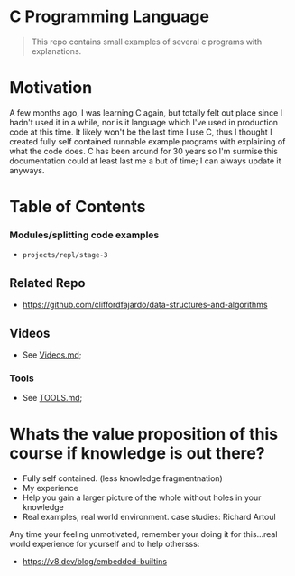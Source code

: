 # C Programming Language
> This repo contains small examples of several c programs with explanations.

# Motivation
A few months ago, I was learning C again, but totally felt out place since I hadn't used it in a while, nor is it
language which I've used in production code at this time. It likely won't be the last time I use C, thus I thought 
I created fully self contained runnable example programs with explaining of what the code does.
C has been around for 30 years so I'm surmise this documentation could at least last me a but of time; I can always update it anyways.


# Table of Contents
### Modules/splitting code examples
- `projects/repl/stage-3`














## Related Repo
- https://github.com/cliffordfajardo/data-structures-and-algorithms


## Videos
- See [Videos.md]("../docs/VIDEOS.md");

### Tools
- See [TOOLS.md]("../docs/TOOLS.md");


# Whats the value proposition of this course if knowledge is out there?
- Fully self contained. (less knowledge fragmentnation)
- My experience
- Help you gain a larger picture of the whole without holes in your knowledge
- Real examples, real world environment.
  case studies: Richard Artoul


Any time your feeling unmotivated, remember your doing it for this...real world experience for yourself and to help othersss:
  - https://v8.dev/blog/embedded-builtins
